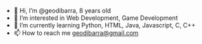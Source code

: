 - 👋 Hi, I’m @geodibarra, 8 years old
- 👀 I’m interested in Web Development, Game Development
- 🌱 I’m currently learning Python, HTML, Java, Javascript, C, C++
- 📫 How to reach me geodibarra@gmail.com

<!---
geodibarra/geodibarra is a ✨ special ✨ repository because its `README.md` (this file) appears on your GitHub profile.
You can click the Preview link to take a look at your changes.
--->
